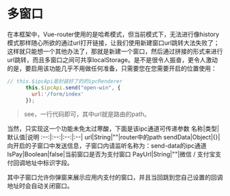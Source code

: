 # 多窗口
在本框架中，Vue-router使用的是哈希模式，但当前模式下，无法进行像history模式那样随心所欲的通过url打开链接，让我们使用新建窗口url跳转大法失败了；这样就只能想一个其他办法了，那就是新建一个窗口，然后通过拼接的形式来进行url跳转，而且多窗口之间可共享localStorage。是不是很令人振奋，更令人激动的是，要启用该功能几乎不用做任何准备，只需要您在您需要开启的位置使用：
```js
// this.$ipcApi是封装好了的的ipcRenderer
      this.$ipcApi.send("open-win", {
        url:'/form/index'
      });
```
> see，一行代码即可，其中url就是路由的path。

当然，只实现这一个功能未免太过寒酸，下面是该ipc通道可传递参数
名称|类型|默认值|说明
:--:|:--:|:--:|:--|
url|String|""|router中的path
sendData|Object|{}|向开启的子窗口中发送信息，子窗口内请监听名称为：send-data的ipc通道
IsPay|Boolean|false|当前窗口是否为支付窗口
PayUrl|String|""|微信 / 支付宝支付回调地址中标识字段。

其中子窗口允许你弹窗来展示应用内支付的窗口，并且当回跳到您自己设置的回调地址时会自动关闭窗口。